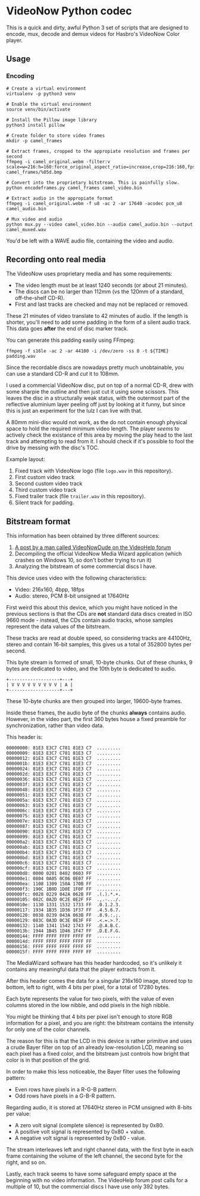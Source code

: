 
VideoNow Python codec
=====================

This is a quick and dirty, awful Python 3 set of scripts that are designed to encode, mux, decode
and demux videos for Hasbro's VideoNow Color player.

Usage
-----

### Encoding

```
# Create a virtual environment
virtualenv -p python3 venv

# Enable the virtual environment
source venv/bin/activate

# Install the Pillow image library
python3 install pillow

# Create folder to store video frames
mkdir -p camel_frames

# Extract frames, cropped to the appropiate resolution and frames per second
ffmpeg -i camel_original.webm -filter:v scale=w=216:h=160:force_original_aspect_ratio=increase,crop=216:160,fps=18 camel_frames/%05d.bmp

# Convert into the proprietary bitstream. This is painfully slow.
python encodeframes.py camel_frames camel_video.bin

# Extract audio in the appropiate format
ffmpeg -i camel_original.webm -f u8 -ac 2 -ar 17640 -acodec pcm_u8 camel_audio.bin

# Mux video and audio
python mux.py --video camel_video.bin --audio camel_audio.bin --output camel_muxed.wav
```

You'd be left with a WAVE audio file, containing the video and audio.

Recording onto real media
-------------------------

The VideoNow uses proprietary media and has some requirements:

 - The video length must be at least 1240 seconds (or about 21 minutes).
 - The discs can be no larger than 112mm (vs the 120mm of a standard, off-the-shelf CD-R).
 - First and last tracks are checked and may not be replaced or removed.

These 21 minutes of video translate to 42 minutes of audio. If the length is shorter, you'll
need to add some padding in the form of a silent audio track. This data goes __after__ the end
of disc marker track.

You can generate this padding easily using FFmpeg:
```
ffmpeg -f s16le -ac 2 -ar 44100 -i /dev/zero -ss 0 -t ${TIME} padding.wav
```

Since the recordable discs are nowadays pretty much unobtainable, you can use a standard CD-R
and _cut_ it to 108mm.

I used a commercial VideoNow disc, put on top of a normal CD-R, drew with some sharpie the outline
and then just cut it using some scissors. This leaves the disc in a structurally weak status, with
the outermost part of the reflective aluminium layer peeling off just by looking at it funny,
but since this is just an experiment for the lulz I can live with that.

A 80mm mini-disc would not work, as the do not contain enough physical space to hold the required
minimum video length. The player _seems_ to actively check the existance of this area by moving
the play head to the last track and attempting to read from it. I should check if it's possible to
fool the drive by messing with the disc's TOC.

Example layout:
  1. Fixed track with VideoNow logo (file `logo.wav` in this repository).
  2. First custom video track
  3. Second custom video track
  4. Third custom video track
  5. Fixed trailer track (file `trailer.wav` in this repository).
  6. Silent track for padding.

Bitstream format
----------------

This information has been obtained by three different sources:
  1. [A post by a man called VideoNowDude on the VideoHelp forum](https://forum.videohelp.com/threads/123262-converting-video-formats-(For-Hasbro-s-VideoNow)-I-know-the/page17#post1149694)
  2. Decompiling the official VideoNow Media Wizard application (which crashes on Windows 10, so
     don't bother trying to run it)
  3. Analyzing the bitstream of some commercial discs I have.

This device uses video with the following characteristics:
 - Video: 216x160, 4bpp, 18fps
 - Audio: stereo, PCM 8-bit unsigned at 17640Hz

First weird this about this device, which you might have noticed in the previous sections is that
the CDs are __not__ standard data discs created in ISO 9660 mode - instead, the CDs contain audio
tracks, whose samples represent the data values of the bitstream.

These tracks are read at double speed, so considering tracks are 44100Hz, stereo and contain
16-bit samples, this gives us a total of 352800 bytes per second.

This byte stream is formed of small, 10-byte chunks. Out of these chunks, 9 bytes are dedicated to
video, and the 10th byte is dedicated to audio.

```
+-------------------+---+
| V V V V V V V V V | A |
+-------------------+---+
```

These 10-byte chunks are then grouped into larger, 19600-byte frames.

Inside these frames, the audio byte of the chunks __always__ contains audio. However, in the video
part, the first 360 bytes house a fixed preamble for synchronization, rather than video data.

This header is:

```
00000000: 81E3 E3C7 C781 81E3 C7  .........
00000009: 81E3 E3C7 C781 81E3 C7  .........
00000012: 81E3 E3C7 C781 81E3 C7  .........
0000001b: 81E3 E3C7 C781 81E3 C7  .........
00000024: 81E3 E3C7 C781 81E3 C7  .........
0000002d: 81E3 E3C7 C781 81E3 C7  .........
00000036: 81E3 E3C7 C781 81E3 C7  .........
0000003f: 81E3 E3C7 C781 81E3 C7  .........
00000048: 81E3 E3C7 C781 81E3 C7  .........
00000051: 81E3 E3C7 C781 81E3 C7  .........
0000005a: 81E3 E3C7 C781 81E3 C7  .........
00000063: 81E3 E3C7 C781 81E3 C7  .........
0000006c: 81E3 E3C7 C781 81E3 C7  .........
00000075: 81E3 E3C7 C781 81E3 C7  .........
0000007e: 81E3 E3C7 C781 81E3 C7  .........
00000087: 81E3 E3C7 C781 81E3 C7  .........
00000090: 81E3 E3C7 C781 81E3 C7  .........
00000099: 81E3 E3C7 C781 81E3 C7  .........
000000a2: 81E3 E3C7 C781 81E3 C7  .........
000000ab: 81E3 E3C7 C781 81E3 C7  .........
000000b4: 81E3 E3C7 C781 81E3 C7  .........
000000bd: 81E3 E3C7 C781 81E3 C7  .........
000000c6: 81E3 E3C7 C781 81E3 C7  .........
000000cf: 81E3 E3C7 C781 81E3 C7  .........
000000d8: 0000 0201 0402 0603 FF  .........
000000e1: 0804 0A05 0C06 0E07 FF  .........
000000ea: 1108 1309 150A 170B FF  .........
000000f3: 190C 1B0D 1D0E 1F0F FF  .........
000000fc: 0028 0229 042A 062B FF  .(.).*.+.
00000105: 082C 0A2D 0C2E 0E2F FF  .,.-.../.
0000010e: 1130 1331 1532 1733 FF  .0.1.2.3.
00000117: 1934 1B35 1D36 1F37 FF  .4.5.6.7.
00000120: 0038 0239 043A 063B FF  .8.9.:.;.
00000129: 083C 0A3D 0C3E 0E3F FF  .<.=.>.?.
00000132: 1140 1341 1542 1743 FF  .@.A.B.C.
0000013b: 1944 1B45 1D46 1F47 FF  .D.E.F.G.
00000144: FFFF FFFF FFFF FFFF FF  .........
0000014d: FFFF FFFF FFFF FFFF FF  .........
00000156: FFFF FFFF FFFF FFFF FF  .........
0000015f: FFFF FFFF FFFF FFFF FF  .........
```

The MediaWizard software has this header hardcoded, so it's unlikely it contains any meaningful
data that the player extracts from it.

After this header comes the data for a singular 216x160 image, stored top to bottom, left to right,
with 4 bits per pixel, for a total of 17280 bytes.

Each byte represents the value for two pixels, with the value of even columns stored in the low
nibble, and odd pixels in the high nibble.

You might be thinking that 4 bits per pixel isn't enough to store RGB information for a pixel, and
you are right: the bitstream contains the intensity for only one of the color channels.

The reason for this is that the LCD in this device is rather primitive and uses a crude Bayer
filter on top of an already low-resolution LCD, meaning so each pixel has a fixed color, and the
bitstream just controls how bright that color is in that position of the grid.

In order to make this less noticeable, the Bayer filter uses the following pattern:

 - Even rows have pixels in a R-G-B pattern.
 - Odd rows have pixels in a G-B-R pattern.

Regarding audio, it is stored at 17640Hz stereo in PCM unsigned with 8-bits per value:
 - A zero volt signal (complete silence) is represented by 0x80.
 - A positive volt signal is represented by 0x80 + value.
 - A negative volt signal is represented by 0x80 - value.

The stream interleaves left and right channel data, with the first byte in each frame containing
the volume of the left channel, the second byte for the right, and so on.

Lastly, each track seems to have some safeguard empty space at the beginning with no video
information. The VideoHelp forum post calls for a multiple of 10, but the commercial discs I have
use only 392 bytes.

